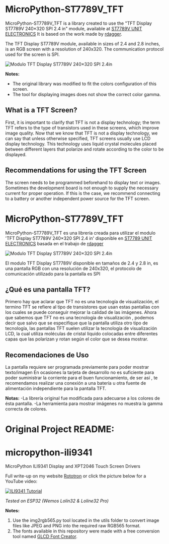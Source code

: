 # MicroPython-ST7789V_TFT
MicroPython-ST7789V_TFT is a library created to use the "TFT Display ST7789V 240×320 SPI 2.4 in" module, available at [ST7789V UNIT ELECTRONICS](https://uelectronics.com/producto/modulo-tft-display-st7789v-240x320-spi-2-4%e2%80%b3-2-8/ "ST7789V UNIT ELECTRONICS") It is based on the work made by [rdagger](https://github.com/rdagger/micropython-ili9341 "rdagger").

The TFT Display ST7789V module, available in sizes of 2.4 and 2.8 inches, is an RGB screen with a resolution of 240x320. The communication protocol used for the screen is SPI.

![Modulo TFT Display ST7789V 240×320 SPI 2.4in](https://uelectronics.com/wp-content/uploads/2024/01/AR3950-Modulo-TFT-Display-ST7796S-SPI-2.4.jpg "Modulo TFT Display ST7789V 240×320 SPI 2.4in")

**Notes:**
- The original library was modified to fit the colors configuration of this screen.
- The tool for displaying images does not show the correct color gamma.

## What is a TFT Screen?
First, it is important to clarify that TFT is not a display technology; the term TFT refers to the type of transistors used in these screens, which improve image quality. Now that we know that TFT is not a display technology, we can say that unless otherwise specified, TFT screens usually use LCD display technology. This technology uses liquid crystal molecules placed between different layers that polarize and rotate according to the color to be displayed.

## Recommendations for using the TFT Screen
The screen needs to be programmed beforehand to display text or images.
Sometimes the development board is not enough to supply the necessary current for proper operation. If this is the case, we recommend connecting to a battery or another independent power source for the TFT screen.

# MicroPython-ST7789V_TFT
MicroPython-ST7789V_TFT es una librería creada para utilizar el modulo 'TFT Display ST7789V 240×320 SPI 2.4 in' disponible en [ST7789 UNIT ELECTRONICS](https://uelectronics.com/producto/modulo-tft-display-st7789v-240x320-spi-2-4%e2%80%b3-2-8/ "ST7789 UNIT ELECTRONICS") basada en el trabajo de [rdagger](https://github.com/rdagger/micropython-ili9341 "rdagger")

![Modulo TFT Display ST7789V 240×320 SPI 2.4in](https://uelectronics.com/wp-content/uploads/2024/01/AR3950-Modulo-TFT-Display-ST7796S-SPI-2.4.jpg "Modulo TFT Display ST7789V 240×320 SPI 2.4in")

El modulo TFT Display ST7789V disponible en tamaños de 2.4 y 2.8 in, es una pantalla RGB con una resolución de 240x320, el protocolo de comunicación utilizado para la pantalla es SPI 

## ¿Qué es una pantalla TFT?
Primero hay que aclarar que TFT no es una tecnología de visualización, el termino TFT se refiere al tipo de transistores que usan estas pantallas con los cuales se puede conseguir mejorar la calidad de las imágenes. Ahora que sabemos que TFT no es una tecnología de visualización , podemos decir que salvo que se especifique que la pantalla utiliza otro tipo de tecnología, las pantallas TFT suelen utilizar la tecnología de visualización LCD, la cual utiliza moléculas de cristal líquido colocadas entre diferentes capas que las polarizan y rotan según el color que se desea mostrar.

## Recomendaciones de Uso
La pantalla requiere ser programada previamente para poder mostrar texto/imagen
En ocasiones la tarjeta de desarrollo no es suficiente para poder suministrar la corriente para el buen funcionamiento, de ser así , te recomendamos realizar una conexión a una batería u otra fuente de alimentación independiente para la pantalla TFT.

**Notas:**
-La librería original fue modificada para adecuarse a los colores de ésta pantalla.
-La herramienta para mostrar imágenes no muestra la gamma correcta de colores.

# Original Project README:
# micropython-ili9341

MicroPython ILI9341 Display and XPT2046 Touch Screen Drivers

Full write-up on my website [Rototron](https://www.rototron.info/projects/esp32-pwned-password-checker/ "Rototron") or click the picture below for a YouTube video:

[![ILI9341 Tutorial](https://camo.githubusercontent.com/aedc68ee7874c4628fd7c166305842924355dfc9b837e27f19a89ac87235037b/68747470733a2f2f696d672e796f75747562652e636f6d2f76692f4e4a754f6b5353666755512f736464656661756c742e6a7067 "ILI9341 Tutorial")](https://www.youtube.com/watch?v=NJuOkSSfgUQ "ILI9341 Tutorial")

*Tested on ESP32 (Wemos Lolin32 & Loline32 Pro)*

**Notes:**

1. Use the img2rgb565.py tool located in the utils folder to convert image files like JPEG and PNG into the required raw RGB565 format.
2. The fonts available in this repository were made with a free conversion tool named [GLCD Font Creator](https://www.mikroe.com/glcd-font-creator "GLCD Font Creator").